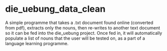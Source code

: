 # die_uebung_data_clean

A simple programme that takes a .txt document found online (converted from pdf), extracts only the nouns, then re-writes to another text document so it can be fed into the die_uebung project. Once fed in, it will automatically populate a list of nouns that the user will be tested on, as a part of a language learning programme.
